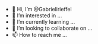 - 👋 Hi, I’m @Gabrielirieffel
- 👀 I’m interested in ...
- 🌱 I’m currently learning ...
- 💞️ I’m looking to collaborate on ...
- 📫 How to reach me ...

<!---
Gabrielirieffel/Gabrielirieffel is a ✨ special ✨ repository because its `README.md` (this file) appears on your GitHub profile.
You can click the Preview link to take a look at your changes.
--->
